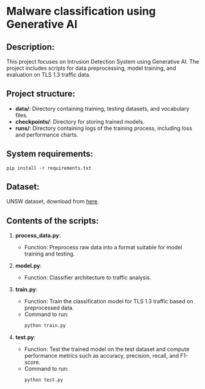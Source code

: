 # Malware classification using Generative AI

## Description:
This project focuses on Intrusion Detection System using Generative AI. The project includes scripts for data preprocessing, model training, and evaluation on TLS 1.3 traffic data.

## Project structure:

- **data/**: Directory containing training, testing datasets, and vocabulary files.
- **checkpoints/**: Directory for storing trained models.
- **runs/**: Directory containing logs of the training process, including loss and performance charts.

## System requirements:
```
pip install -r requirements.txt
```

## Dataset:

UNSW dataset, download from [here](https://research.unsw.edu.au/projects/unsw-nb15-dataset).

## Contents of the scripts:

1. **process_data.py**:
   - Function: Preprocess raw data into a format suitable for model training and testing.

2. **model.py**:
   - Function: Classifier architecture to traffic analysis.

3. **train.py**:
   - Function: Train the classification model for TLS 1.3 traffic based on preprocessed data.
   - Command to run:
     ```bash
     python train.py
     ```

4. **test.py**:
   - Function: Test the trained model on the test dataset and compute performance metrics such as accuracy, precision, recall, and F1-score.
   - Command to run:
     ```bash
     python test.py
     ```